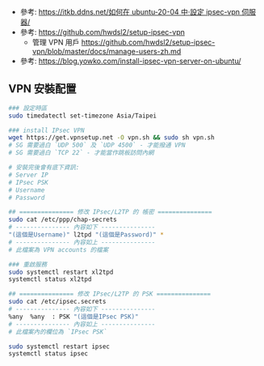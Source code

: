 - 參考: [https://itkb.ddns.net/如何在 ubuntu-20-04 中‧設定 ipsec-vpn 伺服器/](https://itkb.ddns.net/%E5%A6%82%E4%BD%95%E5%9C%A8ubuntu-20-04%E4%B8%AD%E2%80%A7%E8%A8%AD%E5%AE%9Aipsec-vpn%E4%BC%BA%E6%9C%8D%E5%99%A8/)
- 參考: https://github.com/hwdsl2/setup-ipsec-vpn
  - 管理 VPN 用戶 https://github.com/hwdsl2/setup-ipsec-vpn/blob/master/docs/manage-users-zh.md
- 參考: https://blog.yowko.com/install-ipsec-vpn-server-on-ubuntu/

## VPN 安裝配置

```bash
### 設定時區
sudo timedatectl set-timezone Asia/Taipei

### install IPsec VPN
wget https://get.vpnsetup.net -O vpn.sh && sudo sh vpn.sh
# SG 需要過白 `UDP 500` 及 `UDP 4500` - 才能撥通 VPN
# SG 需要過白 `TCP 22` - 才能當作跳板訪問內網

# 安裝完後會有底下資訊:
# Server IP
# IPsec PSK
# Username
# Password

## =============== 修改 IPsec/L2TP 的 帳密 ===============
sudo cat /etc/ppp/chap-secrets
# --------------- 內容如下 ---------------
"(這個是Username)" l2tpd "(這個是Password)" *
# --------------- 內容如上 ---------------
# 此檔案為 VPN accounts 的檔案

### 重啟服務
sudo systemctl restart xl2tpd
systemctl status xl2tpd

## =============== 修改 IPsec/L2TP 的 PSK ===============
sudo cat /etc/ipsec.secrets
# --------------- 內容如下 ---------------
%any  %any  : PSK "(這個是IPsec PSK)"
# --------------- 內容如上 ---------------
# 此檔案內的欄位為 `IPsec PSK`

sudo systemctl restart ipsec
systemctl status ipsec
```
